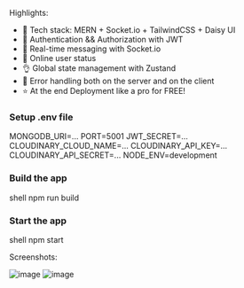 Highlights:

- 🌟 Tech stack: MERN + Socket.io + TailwindCSS + Daisy UI
- 🎃 Authentication && Authorization with JWT
- 👾 Real-time messaging with Socket.io
- 🚀 Online user status
- 👌 Global state management with Zustand
- 🐞 Error handling both on the server and on the client
- ⭐ At the end Deployment like a pro for FREE!

### Setup .env file

MONGODB_URI=...
PORT=5001
JWT_SECRET=...
CLOUDINARY_CLOUD_NAME=...
CLOUDINARY_API_KEY=...
CLOUDINARY_API_SECRET=...
NODE_ENV=development

### Build the app

shell
npm run build

### Start the app

shell
npm start

Screenshots:

![image](https://github.com/user-attachments/assets/752f5949-025f-4c77-856d-9cedccb6de0e)
![image](https://github.com/user-attachments/assets/723f156c-1873-4473-ab05-0d4ff953adc1)
